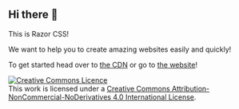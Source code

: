 ## Hi there 👋

This is Razor CSS!

We want to help you to create amazing websites easily and quickly!

To get started head over to <a href="https://cdn.razorcss.xyz">the CDN</a> or go to <a href="https://ws.razorcss.xyz/">the website</a>!

<a rel="license" href="http://creativecommons.org/licenses/by-nc-nd/4.0/"><img alt="Creative Commons Licence" style="border-width:0" src="https://i.creativecommons.org/l/by-nc-nd/4.0/88x31.png" /></a><br />This work is licensed under a <a rel="license" href="http://creativecommons.org/licenses/by-nc-nd/4.0/">Creative Commons Attribution-NonCommercial-NoDerivatives 4.0 International License</a>.
